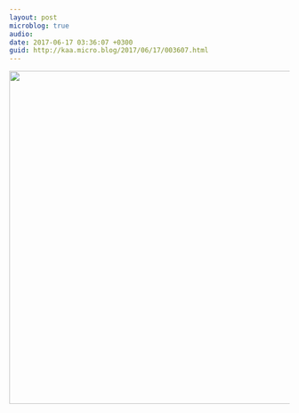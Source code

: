 ```yaml
---
layout: post
microblog: true
audio: 
date: 2017-06-17 03:36:07 +0300
guid: http://kaa.micro.blog/2017/06/17/003607.html
---
```



<img src="https://micro.kaa.bz/uploads/2018/16a5c3bee7.jpg" width="600" height="600" />
